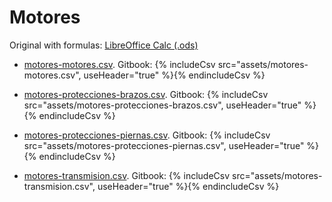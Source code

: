 # Motores
Original with formulas: [LibreOffice Calc (.ods)](assets/src/motores.ods)

- [motores-motores.csv](assets/motores-motores.csv). Gitbook: {% includeCsv src="assets/motores-motores.csv", useHeader="true" %}{% endincludeCsv %}

- [motores-protecciones-brazos.csv](assets/motores-protecciones-brazos.csv). Gitbook: {% includeCsv src="assets/motores-protecciones-brazos.csv", useHeader="true" %}{% endincludeCsv %}

- [motores-protecciones-piernas.csv](assets/motores-protecciones-piernas.csv). Gitbook: {% includeCsv src="assets/motores-protecciones-piernas.csv", useHeader="true" %}{% endincludeCsv %}

- [motores-transmision.csv](assets/motores-transmision.csv). Gitbook: {% includeCsv src="assets/motores-transmision.csv", useHeader="true" %}{% endincludeCsv %}
